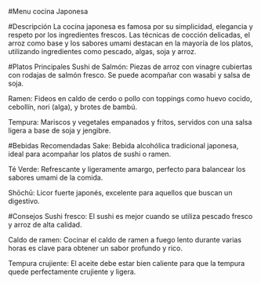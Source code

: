 #Menu cocina Japonesa

#Descripción
La cocina japonesa es famosa por su simplicidad, elegancia y respeto por los ingredientes frescos. Las técnicas de cocción delicadas, el arroz como base y los sabores umami destacan en la mayoría de los platos, utilizando ingredientes como pescado, algas, soja y arroz.

#Platos Principales
Sushi de Salmón: Piezas de arroz con vinagre cubiertas con rodajas de salmón fresco. Se puede acompañar con wasabi y salsa de soja.

Ramen: Fideos en caldo de cerdo o pollo con toppings como huevo cocido, cebollín, nori (alga), y brotes de bambú.

Tempura: Mariscos y vegetales empanados y fritos, servidos con una salsa ligera a base de soja y jengibre.

#Bebidas Recomendadas
Sake: Bebida alcohólica tradicional japonesa, ideal para acompañar los platos de sushi o ramen.

Té Verde: Refrescante y ligeramente amargo, perfecto para balancear los sabores umami de la comida.

Shōchū: Licor fuerte japonés, excelente para aquellos que buscan un digestivo.

#Consejos
Sushi fresco: El sushi es mejor cuando se utiliza pescado fresco y arroz de alta calidad.

Caldo de ramen: Cocinar el caldo de ramen a fuego lento durante varias horas es clave para obtener un sabor profundo y rico.

Tempura crujiente: El aceite debe estar bien caliente para que la tempura quede perfectamente crujiente y ligera.

